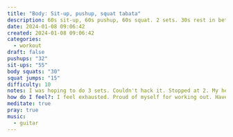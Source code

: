 ```yaml
---
title: "Body: Sit-up, pushup, squat tabata"
description: 60s sit-up, 60s pushup, 60s squat. 2 sets. 30s rest in between. Replaced squats with squat jumps. Didn't rest. Stayed in plank, down squat, or descending sit-up position.
date: 2024-01-08 09:06:42
created: 2024-01-08 09:06:42
categories:
  - workout
draft: false
pushups: "32"
sit-ups: "55"
body squats: "30"
squat jumps: "15"
difficulty: 10
notes: I was hoping to do 3 sets. Couldn't hack it. Stopped at 2. My heart is racing. I'm laying on the floor for recovery. Next time do a 90s rest between sets.
how do I feel?: I feel exhausted. Proud of myself for working out. Haven't worked out in over 3 months.
meditate: true
pray: true
music:
  - guitar
---
```

